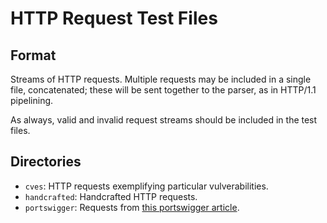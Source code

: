 # HTTP Request Test Files

## Format

Streams of HTTP requests. Multiple requests may be included in a
single file, concatenated; these will be sent together to the
parser, as in HTTP/1.1 pipelining.

As always, valid and invalid request streams should be included in
the test files.

## Directories

* `cves`: HTTP requests exemplifying particular vulverabilities.
* `handcrafted`: Handcrafted HTTP requests.
* `portswigger`: Requests from [this portswigger article](https://portswigger.net/research/browser-powered-desync-attacks).
